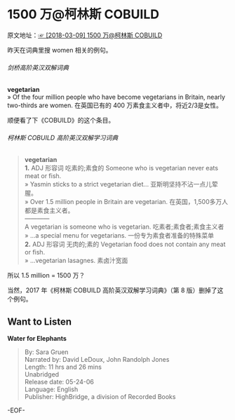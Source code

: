 # 1500 万@柯林斯 COBUILD  
原文地址：[☞ [2018-03-09] 1500 万@柯林斯 COBUILD ](http://mp.weixin.qq.com/s/Xaxf4QO8AJ_vR70-4sIrYQ)    
  
昨天在词典里搜 women 相关的例句。  
  
###### 剑桥高阶英汉双解词典  
**vegetarian**  
» Of the four million people who have become vegetarians in Britain, nearly two-thirds are women. 在英国已有的 400 万素食主义者中，将近2/3是女性。  
  
顺便看了下《COBUILD》的这个条目。  
  
###### 柯林斯 COBUILD 高阶英汉双解学习词典  
>**vegetarian**  
**1.** ADJ 形容词 吃素的;素食的 Someone who is vegetarian never eats meat or fish.  
» Yasmin sticks to a strict vegetarian diet... 亚斯明坚持不沾一点儿荤腥。  
» Over 1.5 million people in Britain are vegetarian. 在英国，1,500多万人都是素食主义者。  
————  
A vegetarian is someone who is vegetarian. 吃素者;素食者;素食主义者  
» ...a special menu for vegetarians. 一份专为素食者准备的特殊菜单  
**2.** ADJ 形容词 无肉的;素的 Vegetarian food does not contain any meat or fish.  
» ...vegetarian lasagnes. 素卤汁宽面  
  
所以 1.5 million = 1500 万？  
  
当然，2017 年《柯林斯 COBUILD 高阶英汉双解学习词典》（第 8 版）删掉了这个例句。  
  
## Want to Listen  
**Water for Elephants**  
>By: Sara Gruen  
Narrated by: David LeDoux, John Randolph Jones  
Length: 11 hrs and 26 mins  
Unabridged  
Release date: 05-24-06  
Language: English  
Publisher: HighBridge, a division of Recorded Books  
  
-EOF-  
